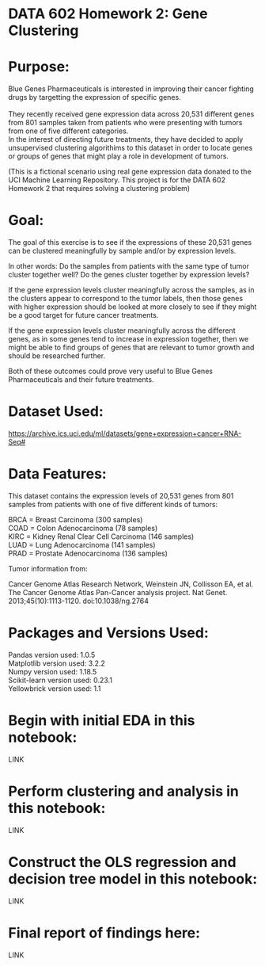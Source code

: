 # DATA 602 Homework 2: Gene Clustering

<h1>Purpose:</h1>

Blue Genes Pharmaceuticals is interested in improving their cancer fighting drugs by targetting the expression of specific genes.<br>
<br>
They recently received gene expression data across 20,531 different genes from 801 samples taken from patients who were presenting with tumors from one of five different categories.
<br>
In the interest of directing future treatments, they have decided to apply unsupervised clustering algorithims to this dataset in order to locate genes or groups of genes that might play a role in development of tumors.

(This is a fictional scenario using real gene expression data donated to the UCI Machine Learning Repository. This project is for the DATA 602 Homework 2 that requires solving a clustering problem)

<h1>Goal:</h1>

The goal of this exercise is to see if the expressions of these 20,531 genes can be clustered meaningfully by sample and/or by expression levels.<br>

In other words: Do the samples from patients with the same type of tumor cluster together well? Do the genes cluster together by expression levels?<br>

If the gene expression levels cluster meaningfully across the samples, as in the clusters appear to correspond to the tumor labels, then those genes with higher expression should be looked at more closely to see if they might be a good target for future cancer treatments.<br>

If the gene expression levels cluster meaningfully across the different genes, as in some genes tend to increase in expression together, then we might be able to find groups of genes that are relevant to tumor growth and should be researched further.<br>

Both of these outcomes could prove very useful to Blue Genes Pharmaceuticals and their future treatments.

<h1>Dataset Used:</h1>

https://archive.ics.uci.edu/ml/datasets/gene+expression+cancer+RNA-Seq#

<h1>Data Features:</h1>

This dataset contains the expression levels of 20,531 genes from 801 samples from patients with one of five different kinds of tumors:

BRCA = Breast Carcinoma (300 samples)<br>
COAD = Colon Adenocarcinoma (78 samples)<br>
KIRC = Kidney Renal Clear Cell Carcinoma (146 samples)<br>
LUAD = Lung Adenocarcinoma (141 samples)<br>
PRAD = Prostate Adenocarcinoma (136 samples)<br>

Tumor information from:

Cancer Genome Atlas Research Network, Weinstein JN, Collisson EA, et al. The Cancer Genome Atlas Pan-Cancer analysis project. Nat Genet. 2013;45(10):1113-1120. doi:10.1038/ng.2764

<h1>Packages and Versions Used:</h1>

Pandas version used: 1.0.5
<br>Matplotlib version used: 3.2.2
<br>Numpy version used: 1.18.5
<br>Scikit-learn version used: 0.23.1
<br>Yellowbrick version used: 1.1

<h1>Begin with initial EDA in this notebook:</h1>

LINK

<h1>Perform clustering and analysis in this notebook:</h1>

LINK

<h1>Construct the OLS regression and decision tree model in this notebook:</h1>

LINK

<h1>Final report of findings here:</h1>

LINK